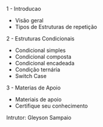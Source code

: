 
1 - Introducao
- Visão geral
- Tipos de Estruturas de repetição


2 - Estruturas Condicionais
- Condicional simples
- Condicional composta
- Condicional encadeada
- Condição ternária
- Switch Case


3 - Materias de Apoio
- Materiais de apoio
- Certifique seu conhecimento

Intrutor: Gleyson Sampaio
